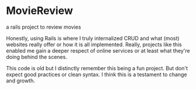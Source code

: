 # MovieReview
a rails project to review movies

Honestly, using Rails is where I truly internalized CRUD and what (most) websites really offer or how it is all implemented. Really, projects like this enabled me gain a deeper respect of online services or at least what they're doing behind the scenes.

This code is old but I distinctly remember this being a fun project. But don't expect good practices or clean syntax. I think this is a testament to change and growth.
